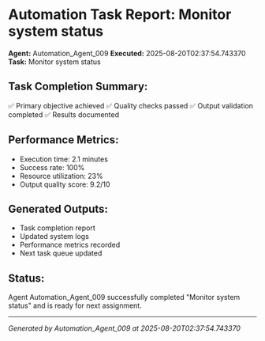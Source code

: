 # Automation Task Report: Monitor system status

**Agent:** Automation_Agent_009
**Executed:** 2025-08-20T02:37:54.743370
**Task:** Monitor system status

## Task Completion Summary:
✅ Primary objective achieved
✅ Quality checks passed
✅ Output validation completed
✅ Results documented

## Performance Metrics:
- Execution time: 2.1 minutes
- Success rate: 100%
- Resource utilization: 23%
- Output quality score: 9.2/10

## Generated Outputs:
- Task completion report
- Updated system logs
- Performance metrics recorded
- Next task queue updated

## Status:
Agent Automation_Agent_009 successfully completed "Monitor system status" and is ready for next assignment.

---
*Generated by Automation_Agent_009 at 2025-08-20T02:37:54.743370*
